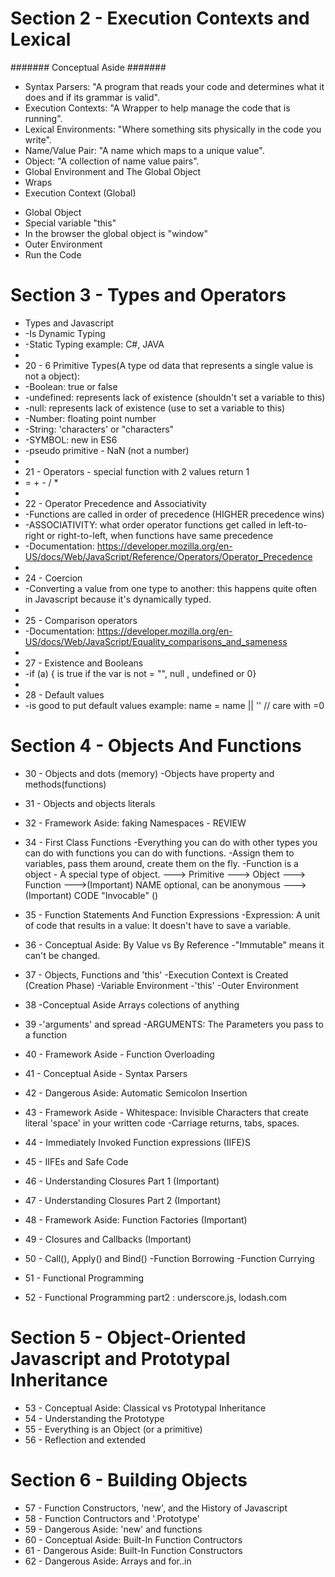 # Section 2 - Execution Contexts and Lexical

####### Conceptual Aside #######

* Syntax Parsers: "A program that reads your code and determines what it does and if its grammar is valid".
* Execution Contexts: "A Wrapper to help manage the code that is running".
* Lexical Environments: "Where something sits physically in the code you write".
* Name/Value Pair: "A name which maps to a unique value".
* Object: "A collection of name value pairs".
* Global Environment and The Global Object
* Wraps
* Execution Context (Global)
 - Global Object
 - Special variable "this"
 - In the browser the global object is "window"
 - Outer Environment
 - Run the Code

# Section 3 - Types and Operators

* Types and Javascript
*  -Is Dynamic Typing
*  -Static Typing example: C#, JAVA
* 
* 20 - 6 Primitive Types(A type od data that represents a single value is not a object):
*  -Boolean: true or false
*  -undefined: represents lack of existence (shouldn't set a variable to this)
*  -null: represents lack of existence (use to set a variable to this)
*  -Number: floating point number
*  -String: 'characters' or "characters"
*  -SYMBOL: new in ES6
*  -pseudo primitive - NaN (not a number)
* 
* 21 - Operators  - special function with 2 values return 1
*  = + - / *
* 
* 22 - Operator Precedence and Associativity
*  -Functions are called in order of precedence (HIGHER precedence wins)
*  -ASSOCIATIVITY: what order operator functions get called in left-to-right or right-to-left, when functions have     same precedence
*  -Documentation: https://developer.mozilla.org/en-US/docs/Web/JavaScript/Reference/Operators/Operator_Precedence
* 
* 24 - Coercion
*  -Converting a value from one type to another: this happens quite often in Javascript because it's dynamically typed.
* 
* 25 - Comparison operators 
*  -Documentation: https://developer.mozilla.org/en-US/docs/Web/JavaScript/Equality_comparisons_and_sameness
* 
* 27 - Existence and Booleans
*  -if (a) { is true if the var is not = "", null , undefined or 0}
* 
* 28 - Default values
*  -is good to put default values example: name = name || '<Your default value>' // care with =0 
 
# Section 4 - Objects And Functions

* 30 - Objects and dots (memory)
    -Objects have property and methods(functions)

* 31 - Objects and objects literals
* 32 - Framework Aside: faking Namespaces - REVIEW

* 34 - First Class Functions 
     -Everything you can do with other types you can do with functions you can do with functions.
     -Assign them to variables, pass them around, create them on the fly.
     -Function is a object - A special type of object.
   ---> Primitive
   ---> Object
   ---> Function
   --->(Important) NAME optional, can be anonymous
   --->(Important) CODE "Invocable" ()
* 35 - Function Statements And Function Expressions
    -Expression: A unit of code that results in a value: It doesn't have to save a variable.

* 36 - Conceptual Aside: By Value vs By Reference
    -"Immutable" means it can't be changed.

* 37 - Objects, Functions and 'this'
    -Execution Context is Created (Creation Phase)
    -Variable Environment
    -'this'
    -Outer Environment

* 38 -Conceptual Aside Arrays colections of anything
* 39 -'arguments' and spread
     -ARGUMENTS: The Parameters you pass to a function

* 40 - Framework Aside - Function Overloading
* 41 - Conceptual Aside - Syntax Parsers
* 42 - Dangerous Aside: Automatic Semicolon Insertion
* 43 - Framework Aside - Whitespace: Invisible Characters that create literal 'space' in your written code 
      -Carriage returns, tabs, spaces.
* 44 - Immediately Invoked Function expressions (IIFE)S
* 45 - IIFEs and Safe Code
* 46 - Understanding Closures Part 1 (Important)
* 47 - Understanding Closures Part 2 (Important)
* 48 - Framework Aside: Function Factories (Important)
* 49 - Closures and Callbacks (Important)
* 50 - Call(), Apply() and Bind()
      -Function Borrowing 
      -Function Currying

* 51 - Functional Programming
* 52 - Functional Programming part2 : underscore.js, lodash.com

# Section 5 - Object-Oriented Javascript and Prototypal Inheritance

* 53 - Conceptual Aside: Classical vs Prototypal Inheritance
* 54 - Understanding the Prototype
* 55 - Everything is an Object (or a primitive)
* 56 - Reflection and extended

# Section 6 - Building Objects

* 57 - Function Constructors, 'new', and the History of Javascript
* 58 - Function Contructors and '.Prototype'
* 59 - Dangerous Aside: 'new' and functions
* 60 - Conceptual Aside: Built-In Function Contructors
* 61 - Dangerous Aside: Built-In Function Constructors
* 62 -  Dangerous Aside: Arrays and for..in 
